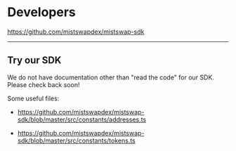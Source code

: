 # Developers

<https://github.com/mistswapdex/mistswap-sdk>

---

## Try our SDK

We do not have documentation other than "read the code" for our SDK. Please check back soon!

Some useful files:

* <https://github.com/mistswapdex/mistswap-sdk/blob/master/src/constants/addresses.ts>

* <https://github.com/mistswapdex/mistswap-sdk/blob/master/src/constants/tokens.ts>
